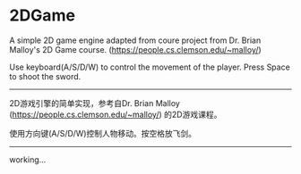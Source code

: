 # 2DGame
A simple 2D game engine adapted from coure project from Dr. Brian Malloy's 2D Game course. (https://people.cs.clemson.edu/~malloy/)

Use keyboard(A/S/D/W) to control the movement of the player. Press Space to shoot the sword.



---

2D游戏引擎的简单实现，参考自Dr. Brian Malloy (https://people.cs.clemson.edu/~malloy/) 的2D游戏课程。

使用方向键(A/S/D/W)控制人物移动。按空格放飞剑。


---

working...